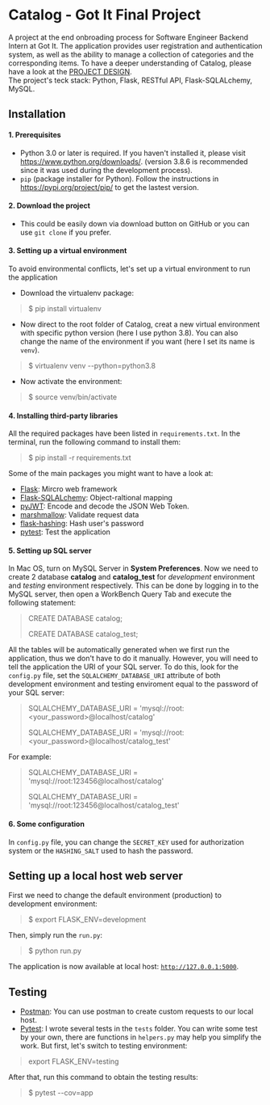 # Catalog - Got It Final Project

A project at the end onbroading process for Software Engineer Backend Intern at Got It. 
The application provides user registration and authentication system, as well as the ability to manage a collection of categories and the corresponding items.
To have a deeper understanding of Catalog, please have a look at the [PROJECT DESIGN](https://docs.google.com/document/d/1aUUa2PIvmPsqalHUqkqyqfr6UV8thWDOE_tWJnKriz4/edit). <br>
The project's teck stack: Python, Flask, RESTful API, Flask-SQLALchemy, MySQL.


## Installation 
#### 1. Prerequisites
- Python 3.0 or later is required. If you haven't installed it, please visit https://www.python.org/downloads/. (version 3.8.6 is recommended since it was used during the development process).
- <code>pip</code> (package installer for Python). Follow the instructions in https://pypi.org/project/pip/ to get the lastest version.

#### 2. Download the project
- This could be easily down via download button on GitHub or you can use <code>git clone</code> if you prefer.

#### 3. Setting up a virtual environment
To avoid environmental conflicts, let's set up a virtual environment to run the application
- Download the virtualenv package:
> $ pip install virtualenv 
- Now direct to the root folder of Catalog, creat a new virtual environment with specific python version (here I use python 3.8). You can also change the name of the environment if you want (here I set its name is <code>venv</code>).
> $ virtualenv venv --python=python3.8
- Now activate the environment:
> $ source venv/bin/activate 

#### 4. Installing third-party libraries
All the required packages have been listed in <code>requirements.txt</code>. In the terminal, run the following command to install them:
> $ pip install -r requirements.txt
>
Some of the main packages you might want to have a look at:
- [Flask](https://flask.palletsprojects.com/en/1.1.x/): Mircro web framework
- [Flask-SQLALchemy](https://flask-sqlalchemy.palletsprojects.com/en/2.x/): Object-raltional mapping
- [pyJWT](https://pyjwt.readthedocs.io/en/latest/): Encode and decode the JSON Web Token. 
- [marshmallow](https://marshmallow.readthedocs.io/en/stable/): Validate request data
- [flask-hashing](https://flask-hashing.readthedocs.io/en/latest/): Hash user's password
- [pytest](https://docs.pytest.org/en/stable/): Test the application 

#### 5. Setting up SQL server
In Mac OS, turn on MySQL Server in **System Preferences**. Now we need to create 2 database **catalog** and **catalog_test** for *development* environment and *testing* environment respectively. This can be done by logging in to the MySQL server, then open a WorkBench Query Tab and execute the following statement:
> CREATE DATABASE catalog;
>
> CREATE DATABASE catalog_test;

All the tables will be automatically generated when we first run the application, thus we don't have to do it manually. However, you will need to tell the application the URI of your SQL server. To do this, look for the <code>config.py</code> file, set the <code>SQLALCHEMY_DATABASE_URI</code> attribute of both development environment and testing enviroment equal to the password of your SQL server:
> SQLALCHEMY_DATABASE_URI = 'mysql://root:<your_password>@localhost/catalog'
>
> SQLALCHEMY_DATABASE_URI = 'mysql://root:<your_password>@localhost/catalog_test'

For example:
> SQLALCHEMY_DATABASE_URI = 'mysql://root:123456@localhost/catalog'
>
> SQLALCHEMY_DATABASE_URI = 'mysql://root:123456@localhost/catalog_test'

#### 6. Some configuration
In <code>config.py</code> file, you can change the <code>SECRET_KEY</code> used for authorization system or the <code>HASHING_SALT</code> used to hash the password. 

## Setting up a local host web server
First we need to change the default environment (production) to development environment:
> $ export FLASK_ENV=development
>
Then, simply run the <code>run.py</code>:
> $ python run.py
>
The application is now available at local host: <code>http://127.0.0.1:5000</code>.

## Testing
- [Postman](https://www.postman.com): You can use postman to create custom requests to our local host.
- [Pytest](https://docs.pytest.org/en/stable/): I wrote several tests in the <code>tests</code> folder. You can write some test by your own, there are functions in <code>helpers.py</code> may help you simplify the work. But first, let's switch to testing environment:
> export FLASK_ENV=testing
>
After that, run this command to obtain the testing results:
> $ pytest --cov=app
>
